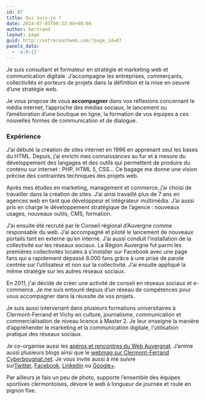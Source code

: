 ```yaml
---
id: 87
title: Qui suis-je ?
date: 2014-07-05T08:33:04+00:00
author: bertrand
layout: page
guid: http://votrecoachweb.com/?page_id=87
panels_data:
  - 'a:0:{}'
---
```

Je suis consultant et formateur en stratégie et marketing web et communication digitale. J’accompagne les entreprises, commerçants, collectivités et porteurs de projets dans la définition et la mise en oeuvre d’une stratégie web.

Je vous propose de vous <strong>accompagner</strong> dans vos réflexions concernant le média internet, l’approche des médias sociaux, le lancement ou l’amélioration d’une boutique en ligne, la formation de vos équipes à ces nouvelles formes de communication et de dialogue.
<h3>Expérience</h3>
J’ai débuté la création de sites internet en 1996 en apprenant seul les bases du HTML. Depuis, j’ai enrichi mes connaissances au fur et à mesure du développement des langages et des outils qui permettent de produire du contenu sur internet : PHP, HTML 5, CSS... Ce bagage me donne une vision précise des contraintes techniques des projets web.

Après mes études en marketing, management et commerce, j’ai choisi de travailler dans la création de sites. J’ai ainsi travaillé plus de 7 ans en agences web en tant que développeur et intégrateur multimédia. J’ai aussi pris en charge le développement stratégique de l’agence : nouveaux usages, nouveaux outils, CMS, formation.

J’ai ensuite été recruté par le Conseil régional d’Auvergne comme responsable du web. J’ai accompagné et piloté le lancement de nouveaux portails tant en externe qu’en interne. J’ai aussi conduit l’installation de la collectivité sur les réseaux sociaux. La Région Auvergne fut parmi les premières collectivités locales à s’installer sur Facebook avec une page fans qui a rapidement dépassé 8.000 fans grâce à une prise de parole centrée sur l’utilisateur et non sur la collectivité. J’ai ensuite appliqué la même stratégie sur les autres réseaux sociaux.

En 2011, j'ai décidé de créer une activité de conseil en réseaux sociaux et e-commerce. Je me suis entouré depuis d’un réseau de compétences pour vous accompagner dans la réussite de vos projets.

Je suis aussi intervenant dans plusieurs formations universitaires à Clermont-Ferrand et Vichy en culture, journalisme, communication et commercialisation de niveau licence à Master 2. Je leur enseigne la manière d’appréhender le marketing et la communication digitale, l'utilisation pratique des réseaux sociaux.

Je co-organise aussi les <a href="http://webauvergnat.com/">apéros et rencontres du Web Auvergnat</a>. J’anime aussi plusieurs blogs ainsi que le <a href="http://www.cyberbougnat.net/">webmag sur Clermont-Ferrand Cyberbougnat.net</a>. Je vous invite aussi à me suivre sur<a href="http://twitter.com/bertrandsoulier">Twitter</a>, <a href="https://www.facebook.com/SoulierBertrand">Facebook</a>, <a href="http://fr.linkedin.com/in/bertrandsoulier">Linkedin</a> ou <a href="https://plus.google.com/116136797959829119946/about" rel="me">Google+</a>.

Par ailleurs je fais un peu de photo, supporte l’ensemble des équipes sportives clermontoises, dévore le web à longueur de journée et roule en pignon fixe.